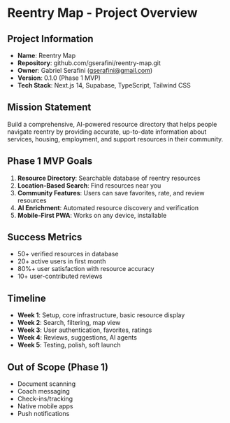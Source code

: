 # Reentry Map - Project Overview

## Project Information
- **Name**: Reentry Map
- **Repository**: github.com/gserafini/reentry-map.git
- **Owner**: Gabriel Serafini (gserafini@gmail.com)
- **Version**: 0.1.0 (Phase 1 MVP)
- **Tech Stack**: Next.js 14, Supabase, TypeScript, Tailwind CSS

## Mission Statement
Build a comprehensive, AI-powered resource directory that helps people navigate reentry 
by providing accurate, up-to-date information about services, housing, employment, and 
support resources in their community.

## Phase 1 MVP Goals
1. **Resource Directory**: Searchable database of reentry resources
2. **Location-Based Search**: Find resources near you
3. **Community Features**: Users can save favorites, rate, and review resources
4. **AI Enrichment**: Automated resource discovery and verification
5. **Mobile-First PWA**: Works on any device, installable

## Success Metrics
- 50+ verified resources in database
- 20+ active users in first month
- 80%+ user satisfaction with resource accuracy
- 10+ user-contributed reviews

## Timeline
- **Week 1**: Setup, core infrastructure, basic resource display
- **Week 2**: Search, filtering, map view
- **Week 3**: User authentication, favorites, ratings
- **Week 4**: Reviews, suggestions, AI agents
- **Week 5**: Testing, polish, soft launch

## Out of Scope (Phase 1)
- Document scanning
- Coach messaging
- Check-ins/tracking
- Native mobile apps
- Push notifications